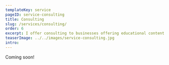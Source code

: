 ```yaml
---
templateKey: service
pageID: service-consulting
title: Consulting
slug: /services/consulting/
order: 6
excerpt: I offer consulting to businesses offering educational content to their clients. This may be curriculum design, planning for interactive educational spaces and exhibits, development of educational products and toys, or content for children’s programing. 
teaserImage: ../../images/service-consulting.jpg
intro: 
---
```


Coming soon!
